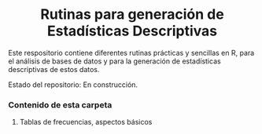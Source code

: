 <h1 align="center"> Rutinas para generación de Estadísticas Descriptivas </h1>

Este respositorio contiene diferentes rutinas prácticas y sencillas en R, para el análisis de bases de datos y para la generación de estadísticas descriptivas de estos datos.

Estado del repositorio: En construcción.

### Contenido de esta carpeta
1. Tablas de frecuencias, aspectos básicos
